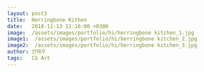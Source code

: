 ```yaml
---
layout: post3
title:  Herringbone Kithen
date:   2018-11-13 11:16:00 +0300
image:  /assets/images/portfolio/hi/herringbone kitchen_1.jpg
image1:  /assets/images/portfolio/hi/herringbone kitchen_2.jpg
image2:  /assets/images/portfolio/hi/herringbone kitchen_3.jpg
author: 안태우
tags:   CG Art
---
```



